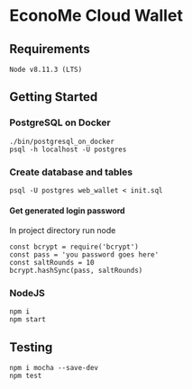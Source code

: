 # EconoMe Cloud Wallet

## Requirements
```
Node v8.11.3 (LTS)
```

## Getting Started
### PostgreSQL on Docker
```
./bin/postgresql_on_docker
psql -h localhost -U postgres
```

### Create database and tables
```
psql -U postgres web_wallet < init.sql
```

#### Get generated login password
In project directory run node
```
const bcrypt = require('bcrypt')
const pass = 'you password goes here'
const saltRounds = 10
bcrypt.hashSync(pass, saltRounds)
```

### NodeJS
```
npm i
npm start
```

## Testing
```
npm i mocha --save-dev
npm test
```

